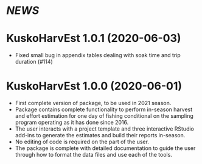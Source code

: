 # *NEWS*

# KuskoHarvEst 1.0.1 (2020-06-03)

* Fixed small bug in appendix tables dealing with soak time and trip duration (#114)

# KuskoHarvEst 1.0.0 (2020-06-01)

* First complete version of package, to be used in 2021 season.
* Package contains complete functionality to perform in-season harvest and effort estimation for one day of fishing conditional on the sampling program operating as it has done since 2016.
* The user interacts with a project template and three interactive RStudio add-ins to generate the estimates and build their reports in-season.
* No editing of code is required on the part of the user.
* The package is complete with detailed documentation to guide the user through how to format the data files and use each of the tools.
